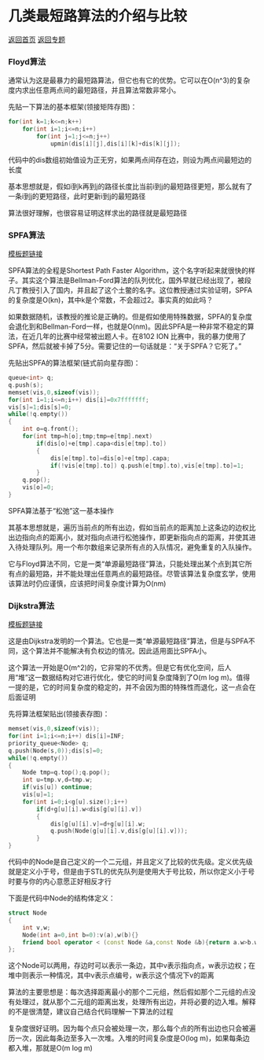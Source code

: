 # 几类最短路算法的介绍与比较

[返回首页](http://www.ebola.pro)
[返回专题](http://www.ebola.pro/special/ShortestPath)

### Floyd算法

通常认为这是最暴力的最短路算法，但它也有它的优势。它可以在O(n^3)的复杂度内求出任意两点间的最短路径，并且算法常数非常小。

先贴一下算法的基本框架(领接矩阵存图)：

```cpp
for(int k=1;k<=n;k++)
	for(int i=1;i<=n;i++)
		for(int j=1;j<=n;j++)
			upmin(dis[i][j],dis[i][k]+dis[k][j]);
```

代码中的dis数组初始值设为正无穷，如果两点间存在边，则设为两点间最短边的长度

基本思想就是，假如i到k再到j的路径长度比当前i到j的最短路径更短，那么就有了一条i到j的更短路径，此时更新i到j的最短路径

算法很好理解，也很容易证明这样求出的路径就是最短路径

### SPFA算法

[模板题链接](https://www.luogu.org/problemnew/show/P3371)

SPFA算法的全程是Shortest Path Faster Algorithm，这个名字听起来就很快的样子。其实这个算法是Bellman-Ford算法的队列优化，国外早就已经出现了，被段凡丁教授引入了国内，并且起了这个土鳖的名字。这位教授通过实验证明，SPFA的复杂度是O(kn)，其中k是个常数，不会超过2。事实真的如此吗？

如果数据随机，该教授的推论是正确的。但是假如使用特殊数据，SPFA的复杂度会退化到和Bellman-Ford一样，也就是O(nm)。因此SPFA是一种非常不稳定的算法，在近几年的比赛中经常被出题人卡。在8102 ION 比赛中，我的暴力使用了SPFA，然后就被卡掉了5分。需要记住的一句话就是：“关于SPFA？它死了。”

先贴出SPFA的算法框架(链式前向星存图)：

```cpp
queue<int> q;
q.push(s);
memset(vis,0,sizeof(vis));
for(int i=1;i<=n;i++) dis[i]=0x7fffffff;
vis[s]=1;dis[s]=0;
while(!q.empty())
{
	int o=q.front();
	for(int tmp=h[o];tmp;tmp=e[tmp].next)
		if(dis[o]+e[tmp].capa<dis[e[tmp].to])
		{
			dis[e[tmp].to]=dis[o]+e[tmp].capa;
			if(!vis[e[tmp].to]) q.push(e[tmp].to),vis[e[tmp].to]=1;
		}
	q.pop();
	vis[o]=0;
}
```

SPFA算法基于“松弛”这一基本操作

其基本思想就是，遍历当前点的所有出边，假如当前点的距离加上这条边的边权比出边指向点的距离小，就对指向点进行松弛操作，即更新指向点的距离，并使其进入待处理队列。用一个布尔数组来记录所有点的入队情况，避免重复的入队操作。

它与Floyd算法不同，它是一类“单源最短路径”算法，只能处理出某个点到其它所有点的最短路，并不能处理出任意两点的最短路径。尽管该算法复杂度玄学，使用该算法时仍应谨慎，应该把时间复杂度计算为O(nm)

### Dijkstra算法

[模板题链接](https://www.luogu.org/problemnew/show/P4779)

这是由Dijkstra发明的一个算法。它也是一类“单源最短路径”算法，但是与SPFA不同，这个算法并不能解决有负权边的情况。因此适用面比SPFA小。

这个算法一开始是O(m^2)的，它非常的不优秀。但是它有优化空间，后人用“堆”这一数据结构对它进行优化，使它的时间复杂度降到了O(m log m)。值得一提的是，它的时间复杂度的稳定的，并不会因为图的特殊性而退化，这一点会在后面证明

先将算法框架贴出(领接表存图)：

```cpp
memset(vis,0,sizeof(vis));
for(int i=1;i<=n;i++) dis[i]=INF;
priority_queue<Node> q;
q.push(Node(s,0));dis[s]=0;
while(!q.empty())
{
	Node tmp=q.top();q.pop();
	int u=tmp.v,d=tmp.w;
	if(vis[u]) continue;
	vis[u]=1;
	for(int i=0;i<g[u].size();i++)
		if(d+g[u][i].w<dis[g[u][i].v])
		{
			dis[g[u][i].v]=d+g[u][i].w;
			q.push(Node(g[u][i].v,dis[g[u][i].v]));
		}
}
```

代码中的Node是自己定义的一个二元组，并且定义了比较的优先级。定义优先级就是定义小于号，但是由于STL的优先队列是使用大于号比较，所以你定义小于号时要与你的内心意愿正好相反才行

下面是代码中Node的结构体定义：

```cpp
struct Node
{
	int v,w;
	Node(int a=0,int b=0):v(a),w(b){}
	friend bool operator < (const Node &a,const Node &b){return a.w>b.w||a.w==b.w&&a.v<b.v;}
};
```

这个Node可以两用，存边时可以表示一条边，其中v表示指向点，w表示边权；在堆中则表示一种情况，其中v表示点编号，w表示这个情况下v的距离

算法的主要思想是：每次选择距离最小的那个二元组，然后假如那个二元组的点没有处理过，就从那个二元组的距离出发，处理所有出边，并将必要的边入堆。解释的不是很清楚，建议自己结合代码理解一下算法的过程

复杂度很好证明。因为每个点只会被处理一次，那么每个点的所有出边也只会被遍历一次，因此每条边至多入一次堆。入堆的时间复杂度是O(log m)，如果每条边都入堆，那就是O(m log m)
